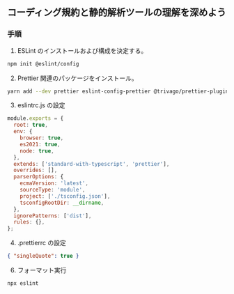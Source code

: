 ## コーディング規約と静的解析ツールの理解を深めよう

### 手順

1. ESLint のインストールおよび構成を決定する。

```bash
npm init @eslint/config
```

2. Prettier 関連のパッケージをインストール。

```bash
yarn add --dev prettier eslint-config-prettier @trivago/prettier-plugin-sort-imports
```

3. eslintrc.js の設定

```javascript
module.exports = {
  root: true,
  env: {
    browser: true,
    es2021: true,
    node: true,
  },
  extends: ['standard-with-typescript', 'prettier'],
  overrides: [],
  parserOptions: {
    ecmaVersion: 'latest',
    sourceType: 'module',
    project: ['./tsconfig.json'],
    tsconfigRootDir: __dirname,
  },
  ignorePatterns: ['dist'],
  rules: {},
};

```

4. .prettierrc の設定

```json
{ "singleQuote": true }
```

6. フォーマット実行

```bash
npx eslint
```
